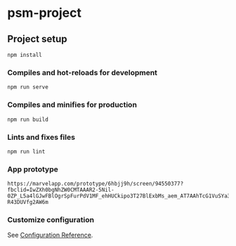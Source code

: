 # psm-project

## Project setup
```
npm install
```

### Compiles and hot-reloads for development
```
npm run serve
```

### Compiles and minifies for production
```
npm run build
```

### Lints and fixes files
```
npm run lint
```

### App prototype
```
https://marvelapp.com/prototype/6hbjj9h/screen/94550377?fbclid=IwZXh0bgNhZW0CMTAAAR2-5Nil-0ZP_L5a4lGJwFBlOgrSpFurPdV1MF_ehHUCkipo3T27BlExbMs_aem_AT7AAhTcG1VuSYa3K8XOmqdLaw5Fz66JMzNutaM5DnfcXGhxjvSdIQkaEcsdLKodr4DEjmCrpT-R43DUVfg2AW6m
```

### Customize configuration
See [Configuration Reference](https://cli.vuejs.org/config/).


